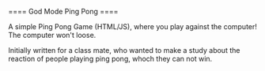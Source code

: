 ==== God Mode Ping Pong ====

A simple Ping Pong Game (HTML/JS), where you play against the computer!
The computer won't loose.

Initially written for a class mate, who wanted to make a study about the reaction of people playing ping pong, whoch they can not win.